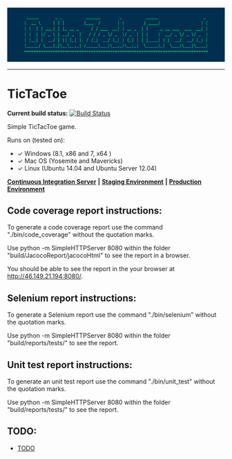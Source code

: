 ![Delta Zeda Creed](https://raw.githubusercontent.com/reginbald/TicTacToe/master/img/DZC.png "Delta Zeda Creed")
***

TicTacToe
=========
**Current build status:** [![Build Status](https://magnum.travis-ci.com/reginbald/TicTacToe.svg?token=smJBtwwwueA4GzzDEnsz&branch=master)](https://magnum.travis-ci.com/reginbald/TicTacToe)

Simple TicTacToe game.

Runs on (tested on):

- ✓ Windows (8.1, x86 and 7, x64 )
- ✓ Mac OS (Yosemite and Mavericks)
- ✓ Linux (Ubuntu 14.04 and Ubuntu Server 12.04)


[**Continuous Integration Server**](https://magnum.travis-ci.com/reginbald/TicTacToe) **|** [**Staging Environment**](http://tictactoe420.herokuapp.com/) **|** [**Production Environment**](http://tictactoeproduction.herokuapp.com/)

## Code coverage report instructions:
To generate a code coverage report use the command "./bin/code_coverage" without the quotation marks.

Use python -m SimpleHTTPServer 8080 within the folder "build/JacocoReport/jacocoHtml" to see the report in a browser.

You should be able to see the report in the your browser at http://46.149.21.194:8080/.

## Selenium report instructions:
To generate a Selenium report use the command "./bin/selenium" without the quotation marks.

Use python -m SimpleHTTPServer 8080 within the folder "build/reports/tests/" to see the report.

## Unit test report instructions:
To generate an unit test report use the command "./bin/unit_test" without the quotation marks.

Use python -m SimpleHTTPServer 8080 within the folder "build/reports/tests/" to see the report.

## TODO:
- [TODO](/docs/TODO.md)
